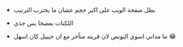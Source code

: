 - بطل صفحة الويب على اكبر حجم عشان ما يخترب الترتيب 

- اللكنات بعضخا بس جذي 

- ما مداني اسوي البونص لان قريته متأخر مع ان حيييل كان اسهل 😂